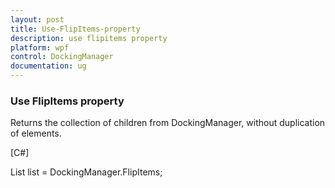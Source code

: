 ```yaml
---
layout: post
title: Use-FlipItems-property
description: use flipitems property
platform: wpf
control: DockingManager
documentation: ug
---
```


### Use FlipItems property

Returns the collection of children from DockingManager, without duplication of elements.



[C#]

List<FrameworkElement> list = DockingManager.FlipItems;




